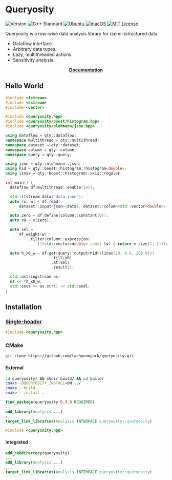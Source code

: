 # Queryosity

![Version](https://img.shields.io/badge/Version-0.5.0-blue.svg)
![C++ Standard](https://img.shields.io/badge/C++-17-blue.svg)
[![Ubuntu](https://github.com/taehyounpark/analogical/actions/workflows/ubuntu.yml/badge.svg?branch=master)](https://github.com/taehyounpark/analogical/actions/workflows/ubuntu.yml)
[![macOS](https://github.com/taehyounpark/analogical/actions/workflows/macos.yml/badge.svg?branch=master)](https://github.com/taehyounpark/analogical/actions/workflows/macos.yml)
[![MIT License](https://img.shields.io/badge/License-MIT-yellow.svg)](https://opensource.org/licenses/MIT)


Queryosity is a row-wise data analysis library for (semi-)structured data.

- Dataflow interface.
- Arbitrary data types.
- Lazy, multithreaded actions.
- Sensitivity analysis.

<p align="center">
	<strong> <a href="https://queryosity.readthedocs.io/">Documentation</a></strong>
</p>

## Hello World
```cpp
#include <fstream>
#include <sstream>
#include <vector>

#include <queryosity.hpp>
#include <queryosity/boost/histogram.hpp>
#include <queryosity/nlohmann/json.hpp>

using dataflow = qty::dataflow;
namespace multithread = qty::multithread;
namespace dataset = qty::dataset;
namespace column = qty::column;
namespace query = qty::query;

using json = qty::nlohmann::json;
using h1d = qty::boost::histogram::histogram<double>;
using linax = qty::boost::histogram::axis::regular;

int main() {
  dataflow df(multithread::enable(10));

  std::ifstream data("data.json");
  auto [x, w] = df.read(
      dataset::input<json>(data), dataset::column<std::vector<double>>("x"), dataset::column<double>("w"));

  auto zero = df.define(column::constant(0));
  auto x0 = x[zero];

  auto sel =
      df.weight(w)
          .filter(column::expression(
              [](std::vector<double> const &v) { return v.size(); }))(x);

  auto h_x0_w = df.get(query::output<h1d>(linax(20, 0.0, 200.0)))
                    .fill(x0)
                    .at(sel)
                    .result();

  std::ostringstream os;
  os << *h_x0_w;
  std::cout << os.str() << std::endl;
}
```

## Installation

### [Single-header](https://raw.githubusercontent.com/taehyounpark/queryosity/master/queryosity.h)
```cpp
#include <queryosity.hpp>
```
### CMake
```sh
git clone https://github.com/taehyounpark/queryosity.git
``````
#### External
```sh
cd queryosity/ && mkdir build/ && cd build/
cmake -DQUERYOSITY_INSTALL=ON ../
cmake --build .
cmake --install .
```
```cmake
find_package(queryosity 0.5.0 REQUIRED)
...
add_library(Analysis ...)
...
target_link_libraries(Analysis INTERFACE queryosity::queryosity)
```
```cpp
#include <queryosity.hpp>
```
#### Integrated
```cmake
add_subdirectory(queryosity)
...
add_library(Analysis ...)
...
target_link_libraries(Analysis INTERFACE queryosity::queryosity)
```
